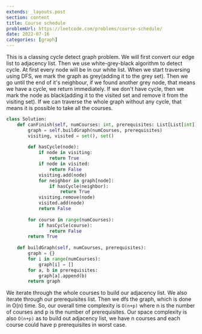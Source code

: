 ```yaml
---
extends: _layouts.post
section: content
title: Course schedule
problemUrl: https://leetcode.com/problems/course-schedule/
date: 2022-07-16
categories: [graph]
---
```


This is a classing cycle detect graph problem. We will first convert our edge list to adjacency list. Then we use white-grey-black algorithm to detect cycle. At first every node will be in our white list. When we start traversing using DFS, we mark the graph as grey(adding it to the grey set). Then we go until the end of it's neighbour, if we found another grey node, that means we have a cycle, we return immediately. If we don't have cycle, then we mark the node as black(adding it to the visited set and remove it from the visiting set). If we can traverse the whole graph without any cycle, that means it is possible to take all the courses.

```python
class Solution:
    def canFinish(self, numCourses: int, prerequisites: List[List[int]]) -> bool:
        graph = self.buildGraph(numCourses, prerequisites)
        visiting, visited = set(), set()
        
        def hasCycle(node):
            if node in visiting:
                return True
            if node in visited:
                return False
            visiting.add(node)
            for neighbor in graph[node]:
                if hasCycle(neighbor):
                    return True
            visiting.remove(node)
            visited.add(node)
            return False
        
        for course in range(numCourses):
            if hasCycle(course):
                return False
        return True
        
    def buildGraph(self, numCourses, prerequisites):
        graph = {}
        for i in range(numCourses):
            graph[i] = []
        for a, b in prerequisites:
            graph[a].append(b)
        return graph
```

We iterate through the whole courses to build our adjacency list. We also iterate through our prerequisites list. Then we dfs the graph, which is done in O(n) time. So, our overall time complexity is `O(n+p)` where n is the number of courses and p is the number of prerequisites. Our space complexity is also `O(n+p)` as to build out adjacency list, we have n courses and each course could have p prerequisites in worst case.
